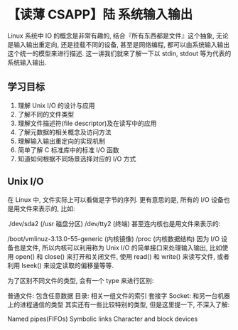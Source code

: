 # 【读薄 CSAPP】陆 系统输入输出

Linux 系统中 IO 的概念是非常有趣的, 结合『所有东西都是文件』这个抽象, 无论是输入输出重定向, 还是挂载不同的设备, 甚至是网络编程, 都可以由系统输入输出这个统一的模型来进行描述. 这一讲我们就来了解一下以 stdin, stdout 等为代表的系统输入输出.

## 学习目标

1. 理解 Unix I/O 的设计与应用
2. 了解不同的文件类型
3. 理解文件描述符(file descriptor)及在读写中的应用
4. 了解元数据的相关概念及访问方法
5. 理解输入输出重定向的实现机制
6. 简单了解 C 标准库中的标准 I/O 函数
7. 知道如何根据不同场景选择对应的 I/O 方式

## Unix I/O

在 Linux 中, 文件实际上可以看做是字节的序列. 更有意思的是, 所有的 I/O 设备也是用文件来表示的, 比如:

./dev/sda2 (/usr 磁盘分区)
/dev/tty2 (终端)
甚至连内核也是用文件来表示的:

/boot/vmlinuz-3.13.0-55-generic (内核镜像)
/proc (内核数据结构)
因为 I/O 设备也是文件, 所以内核可以利用称为 Unix I/O 的简单接口来处理输入输出, 比如使用 open() 和 close() 来打开和关闭文件, 使用 read() 和 write() 来读写文件, 或者利用 lseek() 来设定读取的偏移量等等.

为了区别不同文件的类型, 会有一个 type 来进行区别:

普通文件: 包含任意数据
目录: 相关一组文件的索引
套接字 Socket: 和另一台机器上的进程通信的类型
其实还有一些比较特别的类型, 但是这里提一下, 不深入了解:

Named pipes(FIFOs)
Symbolic links
Character and block devices

